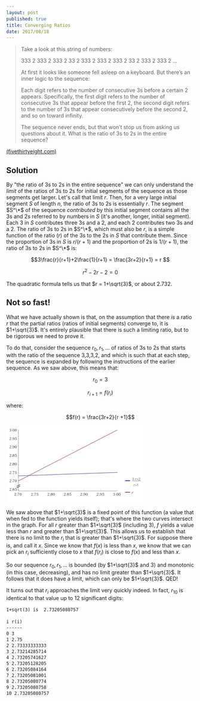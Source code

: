 ```yaml
---
layout: post
published: true
title: Converging Ratios
date: 2017/08/18
---
```


>Take a look at this string of numbers:
>
>333 2 333 2 333 2 33 2 333 2 333 2 333 2 33 2 333 2 333 2 …
>
>At first it looks like someone fell asleep on a keyboard. But there’s an inner logic to the sequence:
>
>Each digit refers to the number of consecutive 3s before a certain 2 appears. Specifically, the first digit refers to the number of consecutive 3s that appear before the first 2, the second digit refers to the number of 3s that appear consecutively before the second 2, and so on toward infinity.
>
>The sequence never ends, but that won’t stop us from asking us questions about it. What is the ratio of 3s to 2s in the entire sequence?

<!--more-->

[(fivethirtyeight.com)](https://fivethirtyeight.com/features/can-you-unravel-these-number-strings/)

## Solution

By "the ratio of 3s to 2s in the entire sequence" we can only understand the _limit_ of the ratios of 3s to 2s for initial segments of the sequence as those segments get larger.  Let's call that limit $r$. Then, for a very large initial segment $S$ of length $n$, the ratio of 3s to 2s is essentially $r$.  The segment $S^\*$ of the sequence _contributed_ by this initial segment contains all the 3s and 2s referred to by numbers in $S$ (it's another, longer, initial segment). Each 3 in $S$ contributes three 3s and a 2, and each 2 contributes two 3s and a 2.  The ratio of 3s to 2s in $S^\*$, which must also be $r$, is a simple function of the ratio ($r$) of the 3s to the 2s in $S$ that contribute them. Since the proportion of 3s in $S$ is $r/(r+1)$ and the proportion of 2s is $1/(r+1)$, the ratio of 3s to 2s in $S^\*$ is:

$$3\frac{r}{r+1}+2\frac{1}{r+1} = \frac{3r+2}{r+1} = r $$

$$r^2 - 2r -2 = 0 $$

The quadratic formula tells us that $r = 1+\sqrt{3}$, or about 2.732.

## Not so fast!

What we have actually shown is that, on the assumption that there _is_ a ratio $r$ that the partial ratios (ratios of initial segments) converge to, it is $1+\sqrt{3}$. It's entirely plausible that there is such a limiting ratio, but to be rigorous we need to prove it.

To do that, consider the sequence $r_0,r_1,\ldots$ of ratios of 3s to 2s that starts with the ratio of the sequence 3,3,3,2, and which is such that at each step, the sequence is expanded by following the instructions of the earlier sequence. As we saw above, this means that:

$$r_0 = 3$$

$$r_{i+1} = f(r_i)$$

where:

$$f(r) = \frac{3r+2}{r +1}$$

![f(r) versus r](/img/convergingratios.png)

We saw above that $1+\sqrt{3}$ is a fixed point of this function (a value that when fed to the function yields itself); that's where the two curves intersect in the graph. For all $r$ greater than $1+\sqrt{3}$ (including 3), $f$ yields a value less than $r$ and greater than $1+\sqrt{3}$. This allows us to establish that there is no limit to the $r_i$ that is greater than $1+\sqrt{3}$. For suppose there is, and call it $x$. Since we know that $f(x)$ is less than $x$, we know that we can pick an $r_i$ sufficiently close to $x$ that $f(r_i)$ is close to $f(x)$ and less than $x$. 

So our sequence $r_0, r_1,\ldots$ is bounded (by $1+\sqrt{3}$ and 3) and monotonic (in this case, decreasing), and has no limit greater than $1+\sqrt{3}$. It follows that it does have a limit, which can only be $1+\sqrt{3}$.  QED!

It turns out that $r_i$ approaches the limit very quickly indeed. In fact, $r_{10}$ is identical to that value up to 12 significant digits:

```
1+sqrt(3) is  2.73205080757

i r(i)
------
0 3
1 2.75
2 2.73333333333
3 2.73214285714
4 2.73205741627
5 2.73205128205
6 2.73205084164
7 2.73205081001
8 2.73205080774
9 2.73205080758
10 2.73205080757
```
<br>
